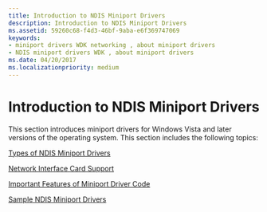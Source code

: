```yaml
---
title: Introduction to NDIS Miniport Drivers
description: Introduction to NDIS Miniport Drivers
ms.assetid: 59260c68-f4d3-46bf-9aba-e6f369747069
keywords:
- miniport drivers WDK networking , about miniport drivers
- NDIS miniport drivers WDK , about miniport drivers
ms.date: 04/20/2017
ms.localizationpriority: medium
---
```


# Introduction to NDIS Miniport Drivers





This section introduces miniport drivers for Windows Vista and later versions of the operating system. This section includes the following topics:

[Types of NDIS Miniport Drivers](types-of-ndis-miniport-drivers.md)

[Network Interface Card Support](network-interface-card-support.md)

[Important Features of Miniport Driver Code](important-features-of-miniport-driver-code.md)

[Sample NDIS Miniport Drivers](sample-ndis-miniport-drivers.md)

 

 





